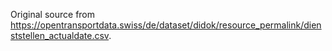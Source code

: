 Original source from https://opentransportdata.swiss/de/dataset/didok/resource_permalink/dienststellen_actualdate.csv.